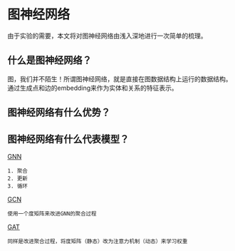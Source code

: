 # 图神经网络
由于实验的需要，本文将对图神经网络由浅入深地进行一次简单的梳理。
## 什么是图神经网络？
图，我们并不陌生！所谓图神经网络，就是直接在图数据结构上运行的数据结构。通过生成点和边的embedding来作为实体和关系的特征表示。

## 图神经网络有什么优势？

## 图神经网络有什么代表模型？
[GNN](https://www.bilibili.com/video/BV1Tf4y1i7Go?spm_id_from=333.999.0.0&vd_source=16860f65fea90013288ea5a6ba1bba3a)
```
1. 聚合
2. 更新
3. 循环
```
[GCN](https://www.bilibili.com/video/BV1Xy4y1i7sq?spm_id_from=333.999.0.0&vd_source=16860f65fea90013288ea5a6ba1bba3a)
```
使用一个度矩阵来改进GNN的聚合过程
```
[GAT](https://www.bilibili.com/video/BV1T54y1H7Hs?spm_id_from=333.999.0.0&vd_source=16860f65fea90013288ea5a6ba1bba3a)
```
同样是改进聚合过程，将度矩阵（静态）改为注意力机制（动态）来学习权重
```
